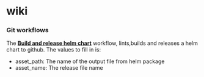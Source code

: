 # wiki

### Git workflows 
The [**Build and release helm chart**](templates/github-workflows/build_release_helm_chart.yaml) workflow, lints,builds and releases a helm chart to github. The values to fill in is:
* asset_path: The name of the output file from helm package
* asset_name: The release file name